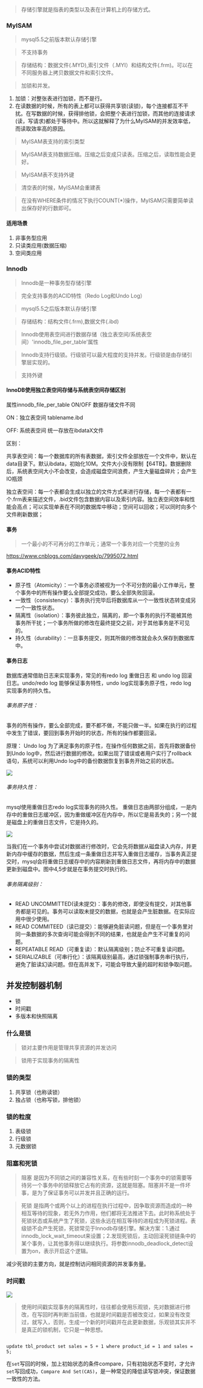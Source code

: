 > 存储引擎就是指表的类型以及表在计算机上的存储方式。

### MyISAM
> mysql5.5之前版本默认存储引擎

> 不支持事务

> 存储结构：数据文件(.MYD),索引文件（.MYI）和结构文件(.frm)。可以在不同服务器上拷贝数据文件和索引文件。

> 加锁和并发。

1. 加锁：对整张表进行加锁，而不是行。
2. 在读数据的时候，所有的表上都可以获得共享锁(读锁)，每个连接都互不干扰。在写数据的时候，获得排他锁，会把整个表进行加锁，而其他的连接请求(读，写请求)都处于等待中。所以这就解释了为什么MyISAM的并发效率低，而读取效率高的原因。

> MyISAM表支持的索引类型

> MyISAM表支持数据压缩。压缩之后变成只读表。压缩之后，读取性能会更好。

> MyISAM表不支持外键

> 清空表的时候，MyISAM会重建表

> 在没有WHERE条件的情况下执行COUNT(*)操作，MyISAM只需要简单读出保存好的行数即可。


#### 适用场景
1. 非事务型应用
2. 只读类应用(数据压缩)
3. 空间类应用

### Innodb

> Innodb是一种事务型存储引擎

> 完全支持事务的ACID特性（Redo Log和Undo Log）

> mysql5.5之后版本默认存储引擎

> 存储结构：结构文件(.frm),数据文件(.ibd)

> Innodb使用表空间进行数据存储（独立表空间/系统表空间）'innodb_file_per_table'属性

> Innodb支持行级锁。行级锁可以最大程度的支持并发。行级锁是由存储引擎层实现的。

> 支持外键




#### InnoDB使用独立表空间存储与系统表空间存储区别
属性innodb_file_per_table  ON/OFF     数据存储文件不同

ON：独立表空间  tablename.ibd

OFF: 系统表空间  统一存放在ibdataX文件

区别：

  共享表空间：每一个数据库的所有表数据，索引文件全部放在一个文件中，默认在data目录下。默认ibdata，初始化10M。文件大小没有限制【64TB】。数据删除后，系统表空间大小不会改变，会造成磁盘空间浪费，产生大量磁盘碎片；会产生IO瓶颈

  独立表空间：每一个表都会生成以独立的文件方式来进行存储，每一个表都有一个.frm表来描述文件，.bid文件包含数据内容以及索引内容。独立表空间效率和性能会高点；可以实现单表在不同的数据库中移动；空间可以回收；可以同时向多个文件刷新数据；

#### 事务

> 一个最小的不可再分的工作单元；通常一个事务对应一个完整的业务

https://www.cnblogs.com/davygeek/p/7995072.html

#### 事务ACID特性

- 原子性（Atomicity）：一个事务必须被视为一个不可分割的最小工作单元，整个事务中的所有操作要么全部提交成功，要么全部失败回滚。
- 一致性（consistency）：事务执行完毕后将数据库从一个一致性状态转变成另一个一致性状态。
- 隔离性（isolation）：事务彼此独立，隔离的，即一个事务的执行不能被其他事务所干扰；一个事务所做的修改在最终提交之前，对于其他事务是不可见的。
- 持久性（durability）：一旦事务提交，则其所做的修改就会永久保存到数据库中。

#### 事务日志

数据库通常借助日志来实现事务，常见的有redo log 重做日志 和 undo log 回滚日志。undo/redo log 能够保证事务特性，undo log实现事务原子性，redo log 实现事务的持久性。

###### 事务原子性：
事务的所有操作，要么全部完成，要不都不做，不能只做一半。如果在执行的过程中发生了错误，要回到事务开始时的状态，所有的操作都要回滚。

原理：
  Undo log 为了满足事务的原子性，在操作任何数据之前，首先将数据备份到Undo log中，然后进行数据的修改。如果出现了错误或者用户实行了rollback语句，系统可以利用Undo log中的备份数据恢复到事务开始之前的状态。

![](assets/markdown-img-paste-20190906093302165.png)

###### 事务持久性：

mysql使用重做日志redo log实现事务的持久性。
重做日志由两部分组成，一是内存中的重做日志缓冲区，因为重做缓冲区在内存中，所以它是易丢失的；另一个就是磁盘上的重做日志文件，它是持久的。

![](assets/markdown-img-paste-20190906101111968.png)

当我们在一个事务中尝试对数据进行修改时，它会先将数据从磁盘读入内存，并更新内存中缓存的数据，然后生成一条重做日志并写入重做日志缓存，当事务真正提交时，mysql会将重做日志缓存中的内容刷新到重做日志文件，再将内存中的数据更新到磁盘中。图中4,5步就是在事务提交时执行的。


###### 事务隔离级别：
- READ UNCOMMITTED(读未提交)：事务的修改，即使没有提交，对其他事务都是可见的。事务可以读取未提交的数据，也就是会产生脏数据。在实际应用中很少使用。
- READ COMMITEED（读已提交）：能够避免脏读问题，但是在一个事务里对同一条数据的多次查询可能会得到不同的结果，也就是会产生不可重复的问题。
- REPEATABLE READ（可重复读）：默认隔离级别；防止不可重复读问题。
- SERIALIZABLE（可串行化）：该隔离级别最高，通过锁强制事务串行执行，避免了脏读幻读问题。但在高并发下，可能会导致大量的超时和锁争取问题。


## 并发控制器机制

- 锁
- 时间戳
- 多版本和快照隔离

### 什么是锁

> 锁对主要作用是管理共享资源的并发访问

> 锁用于实现事务的隔离性

### 锁的类型

1. 共享锁（也称读锁）
2. 独占锁（也称写锁，排他锁）

### 锁的粒度

1. 表级锁
2. 行级锁
3. 元数据锁

### 阻塞和死锁

> 阻塞 是因为不同锁之间的兼容性关系，在有些时刻一个事务中的锁需要等待另一个事务中的锁释放它占有的资源，这就是阻塞。阻塞并不是一件坏事，是为了保证事务可以并发并且正确的运行。

> 死锁 是指两个或两个以上的进程在执行过程中，因争取资源而造成的一种相互等待的现象，若无外力作用，他们都将无法推进下去。此时称系统处于死锁状态或系统产生了死锁，这些永远在相互等待的进程成为死锁进程。表级锁不会产生死锁，死锁常见于Innodb存储引擎。解决方案：1.通过innodb_lock_wait_timeout来设置；2.发现死锁后，主动回滚死锁链条中的某个事务，让其他事务得以继续执行。将参数innodb_deadlock_detect设置为on，表示开启这个逻辑。

减少死锁的主要方向，就是控制访问相同资源的并发事务量。


### 时间戳

![](assets/markdown-img-paste-20190906104037607.png)

> 使用时间戳实现事务的隔离性时，往往都会使用乐观锁，先对数据进行修改，在写回时再判断当前值，也就是时间戳是否被改变过，如果没有改变过，就写入，否则，生成一个新的时间戳并在此更新数据，乐观锁其实并不是真正的锁机制，它只是一种思想。

```mysql

update tbl_product set sales = 5 + 1 where product_id = 1 and sales = 5;

```

在`set`写回的时候，加上初始状态的条件compare，只有初始状态不变时，才允许`set`写回成功，`Compare And Set(CAS)`，是一种常见的降低读写锁冲突，保证数据一致性的方法。
